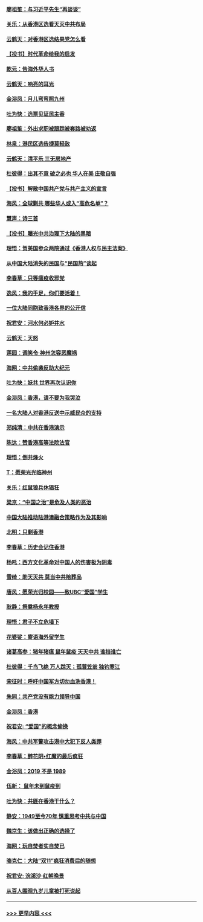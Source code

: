 #### [廖祖笙：与习近平先生“再谈谈”](../pages/nsc993/n11687005.md?t=11282022) 
#### [关乐：从香港区选看天灭中共布局](../pages/nsc993/n11686647.md?t=11282022) 
#### [云鹤天：对香港区选结果党怎么看](../pages/nsc993/n11686216.md?t=11282022) 
#### [【投书】时代革命给我的启发](../pages/nsc993/n11684287.md?t=11282022) 
#### [乾元：告海外华人书](../pages/nsc993/n11684044.md?t=11282022) 
#### [云鹤天：响亮的耳光](../pages/nsc993/n11684254.md?t=11282022) 
#### [金浴凤：月儿弯弯照九州](../pages/nsc993/n11684231.md?t=11282022) 
#### [吐为快：选票见证民主香](../pages/nsc993/n11684206.md?t=11282022) 
#### [廖祖笙：外出求职被跟踪被套路被劝返](../pages/nsc993/n11683874.md?t=11282022) 
#### [林泉：港民区选告捷莫轻敌](../pages/nsc993/n11683930.md?t=11282022) 
#### [云鹤天：清平乐 三无房地产](../pages/nsc993/n11681521.md?t=11282022) 
#### [杜彼得：出其不意 破之必也 华人在美 庄敬自强](../pages/nsc993/n11679554.md?t=11282022) 
#### [【投书】解散中国共产党与共产主义的宣言](../pages/nsc993/n11679177.md?t=11282022) 
#### [海风：全球剿共 哪些华人或入“高危名单”？](../pages/nsc993/n11678617.md?t=11282022) 
#### [慧声：诗三首](../pages/nsc993/n11678848.md?t=11282022) 
#### [【投书】曝光中共治理下大陆的黑暗](../pages/nsc993/n11678674.md?t=11282022) 
#### [理悟：贺美国参众两院通过《香港人权与民主法案》](../pages/nsc993/n11678104.md?t=11282022) 
#### [从中国大陆消失的民国与“民国热”谈起](../pages/nsc993/n11678075.md?t=11282022) 
#### [李春草：只等瘟疫收邪党](../pages/nsc993/n11677308.md?t=11282022) 
#### [逸风：我的手足，你们要活着！](../pages/nsc993/n11676352.md?t=11282022) 
#### [一位大陆同胞致香港各界的公开信](../pages/nsc993/n11675761.md?t=11282022) 
#### [祝君安：河水何必妒井水](../pages/nsc993/n11675746.md?t=11282022) 
#### [云鹤天：天怒](../pages/nsc993/n11675718.md?t=11282022) 
#### [莲园：调笑令‧神州怎容恶魔祸](../pages/nsc993/n11675648.md?t=11282022) 
#### [海网：中共偷袭反助大纪元](../pages/nsc993/n11673515.md?t=11282022) 
#### [吐为快：妖共 世界再次认识你](../pages/nsc993/n11673506.md?t=11282022) 
#### [金浴凤：香港，请不要为我哭泣](../pages/nsc993/n11673248.md?t=11282022) 
#### [一名大陆人对香港反送中示威民众的支持](../pages/nsc993/n11672615.md?t=11282022) 
#### [郑纯清：中共在香港演示](../pages/nsc993/n11670539.md?t=11282022) 
#### [陈达：赞香港高等法院法官](../pages/nsc993/n11669542.md?t=11282022) 
#### [理悟：倒共烽火](../pages/nsc993/n11668844.md?t=11282022) 
#### [T：愿荣光光临神州](../pages/nsc993/n11668421.md?t=11282022) 
#### [关乐：红鼠狼兵休猖狂](../pages/nsc993/n11668378.md?t=11282022) 
#### [梁京：“中国之治”是危及人类的恶治](../pages/nsc993/n11668328.md?t=11282022) 
#### [中国大陆推动陆港澳融合策略作为及其影响](../pages/nsc993/n11668157.md?t=11282022) 
#### [北明：只剩香港](../pages/nsc993/n11668002.md?t=11282022) 
#### [李春草：历史会记住香港](../pages/nsc993/n11667927.md?t=11282022) 
#### [杨吒：西方文化革命对中国人的伤害极为阴毒](../pages/nsc993/n11664521.md?t=11282022) 
#### [雪绮：助天灭共 莫当中共陪葬品](../pages/nsc993/n11662650.md?t=11282022) 
#### [唐风：愿荣光归校园——致UBC“爱国”学生](../pages/nsc993/n11662194.md?t=11282022) 
#### [耿静：祭奠杨永年教授](../pages/nsc993/n11662514.md?t=11282022) 
#### [理悟：君子不立危墙下](../pages/nsc993/n11662172.md?t=11282022) 
#### [花婆娑：寄语海外留学生](../pages/nsc993/n11662121.md?t=11282022) 
#### [诸葛高参：猪年猪瘟 鼠年鼠疫 天灭中共 谁挡谁亡](../pages/nsc993/n11661980.md?t=11282022) 
#### [杜彼得：千鸟飞绝 万人踪灭；孤蓑笠翁 独钓寒江](../pages/nsc993/n11661170.md?t=11282022) 
#### [宋征时：呼吁中国军方切勿血洗香港！](../pages/nsc993/n11415318.md?t=11282022) 
#### [朱同：共产党没有能力领导中国](../pages/nsc993/n11660421.md?t=11282022) 
#### [金浴凤：香港](../pages/nsc993/n11660419.md?t=11282022) 
#### [祝君安: “爱国”的概念偷换](../pages/nsc993/n11659706.md?t=11282022) 
#### [海风：中共军警攻击港中大犯下反人类罪](../pages/nsc993/n11659632.md?t=11282022) 
#### [李春草：醉花阴•红魔的最后疯狂](../pages/nsc993/n11659287.md?t=11282022) 
#### [金浴凤：2019 不是 1989](../pages/nsc993/n11657663.md?t=11282022) 
#### [伍新： 鼠年未到鼠疫到](../pages/nsc993/n11655098.md?t=11282022) 
#### [吐为快：共匪在香港干什么？](../pages/nsc993/n11654891.md?t=11282022) 
#### [静安：1949至今70年 慎重思考中共与中国](../pages/nsc993/n11651244.md?t=11282022) 
#### [魏京生：该做出正确的选择了](../pages/nsc993/n11653084.md?t=11282022) 
#### [海网：玩自焚者实自焚已](../pages/nsc993/n11652423.md?t=11282022) 
#### [骆克仁：大陆“双11”疯狂消费后的随想](../pages/nsc993/n11652305.md?t=11282022) 
#### [祝君安: 浣溪沙·红朝晚景](../pages/nsc993/n11652258.md?t=11282022) 
#### [从百人围观九岁儿童被打死说起](../pages/nsc993/n11651030.md?t=11282022) 

----
#### [ >>> 更早内容 <<< ](../indexes/nsc993-earlier.md)
